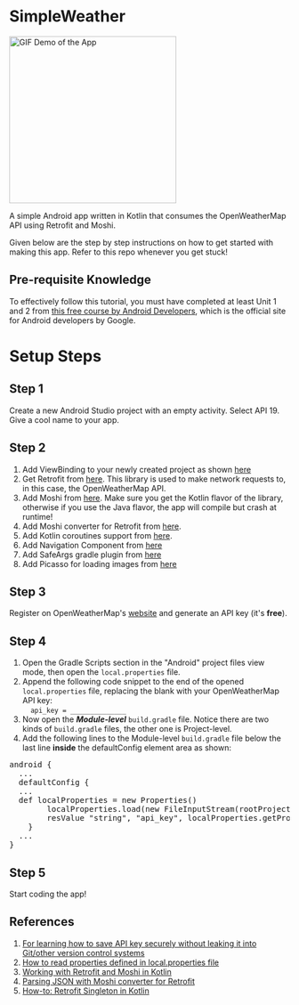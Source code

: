 
# SimpleWeather  

<img src="https://github.com/aannirajpatel/SimpleWeather/raw/master/SimpleWeather-Demo.gif" width="300" alt="GIF Demo of the App"/>

A simple Android app written in Kotlin that consumes the OpenWeatherMap API using Retrofit and Moshi.  
  
Given below are the step by step instructions on how to get started with making this app. Refer to this repo whenever you get stuck!  

## Pre-requisite Knowledge
To effectively follow this tutorial, you must have completed at least Unit 1 and 2 from [this free course by Android Developers](https://developer.android.com/courses/android-basics-kotlin/course), which is the official site for Android developers by Google.

# Setup Steps

## Step 1  
  
Create a new Android Studio project with an empty activity. Select API 19. Give a cool name to your app.  
  
## Step 2  
  
1. Add ViewBinding to your newly created project as shown [here](https://developer.android.com/topic/libraries/view-binding)  
2. Get Retrofit from [here](https://square.github.io/retrofit). This library is used to make network requests to, in this case, the OpenWeatherMap API.  
3. Add Moshi from [here](https://github.com/square/moshi/). Make sure you get the Kotlin flavor of the library, otherwise if you use the Java flavor, the app will compile but crash at runtime!
4. Add Moshi converter for Retrofit  from [here](https://github.com/square/retrofit/tree/master/retrofit-converters/moshi).
5. Add Kotlin coroutines support from [here](https://developer.android.com/kotlin/coroutines).
6. Add Navigation Component from [here](https://developer.android.com/guide/navigation/navigation-getting-started)
7. Add SafeArgs gradle plugin from [here](https://developer.android.com/guide/navigation/navigation-pass-data)
8. Add Picasso for loading images from [here](http://square.github.io/picasso/)

## Step 3  
  
Register on OpenWeatherMap's [website](https://https://openweathermap.org/) and generate an API key (it's **free**).  
  
## Step 4  
  
1. Open the Gradle Scripts section in the "Android" project files view mode, then open the `local.properties` file.  
2. Append the following code snippet to the end of the opened `local.properties` file, replacing the blank with your OpenWeatherMap API key:  
`  
api_key = ______________  
`  
3. Now open the ***Module-level*** `build.gradle` file. Notice there are two kinds of `build.gradle` files, the other one is Project-level.  
4. Add the following lines to the Module-level `build.gradle` file below the last line **inside** the defaultConfig element area as shown:  
<pre>
android {  
  ...
  defaultConfig {  
  ...
  def localProperties = new Properties()  
        localProperties.load(new FileInputStream(rootProject.file("local.properties")))  
        resValue "string", "api_key", localProperties.getProperty("api_key", "")  
    }  
  ...
}
</pre>

## Step 5  
  
Start coding the app!  
  
  
## References  
  
1. [For learning how to save API key securely without leaking it into Git/other version control systems](https://blog.mindorks.com/using-local-properties-file-to-avoid-api-keys-check-in-into-version-control-system)  
2. [How to read properties defined in local.properties file](https://stackoverflow.com/questions/21999829/how-do-i-read-properties-defined-in-local-properties-in-build-gradle)
3. [Working with Retrofit and Moshi in Kotlin](https://www.pushing-pixels.org/2019/12/04/working-with-retrofit-and-moshi-in-kotlin.html)
4. [Parsing JSON with Moshi converter for Retrofit](https://johncodeos.com/how-to-parse-json-with-retrofit-converters-using-kotlin/)
5. [How-to: Retrofit Singleton in Kotlin](https://stackoverflow.com/questions/61729790/retrofit-singleton-in-kotlin)
